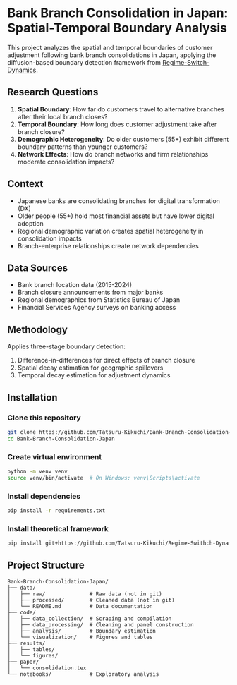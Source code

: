 # Bank Branch Consolidation in Japan: Spatial-Temporal Boundary Analysis

This project analyzes the spatial and temporal boundaries of customer adjustment following bank branch consolidations in Japan, applying the diffusion-based boundary detection framework from [Regime-Switch-Dynamics](https://github.com/Tatsuru-Kikuchi/Regime-Swithch-Dynamics).

## Research Questions

1. **Spatial Boundary**: How far do customers travel to alternative branches after their local branch closes?
2. **Temporal Boundary**: How long does customer adjustment take after branch closure?
3. **Demographic Heterogeneity**: Do older customers (55+) exhibit different boundary patterns than younger customers?
4. **Network Effects**: How do branch networks and firm relationships moderate consolidation impacts?

## Context

- Japanese banks are consolidating branches for digital transformation (DX)
- Older people (55+) hold most financial assets but have lower digital adoption
- Regional demographic variation creates spatial heterogeneity in consolidation impacts
- Branch-enterprise relationships create network dependencies

## Data Sources

- Bank branch location data (2015-2024)
- Branch closure announcements from major banks
- Regional demographics from Statistics Bureau of Japan
- Financial Services Agency surveys on banking access

## Methodology

Applies three-stage boundary detection:
1. Difference-in-differences for direct effects of branch closure
2. Spatial decay estimation for geographic spillovers
3. Temporal decay estimation for adjustment dynamics

## Installation
### Clone this repository
```bash
git clone https://github.com/Tatsuru-Kikuchi/Bank-Branch-Consolidation-Japan.git
cd Bank-Branch-Consolidation-Japan
```

### Create virtual environment
```bash
python -m venv venv
source venv/bin/activate  # On Windows: venv\Scripts\activate
```

### Install dependencies
```bash
pip install -r requirements.txt
```

### Install theoretical framework
```bash
pip install git+https://github.com/Tatsuru-Kikuchi/Regime-Swithch-Dynamics.git
```

## Project Structure
```
Bank-Branch-Consolidation-Japan/
├── data/
│   ├── raw/              # Raw data (not in git)
│   ├── processed/        # Cleaned data (not in git)
│   └── README.md         # Data documentation
├── code/
│   ├── data_collection/  # Scraping and compilation
│   ├── data_processing/  # Cleaning and panel construction
│   ├── analysis/         # Boundary estimation
│   └── visualization/    # Figures and tables
├── results/
│   ├── tables/
│   └── figures/
├── paper/
│   └── consolidation.tex
└── notebooks/            # Exploratory analysis
```

